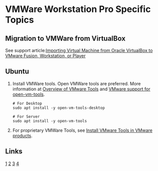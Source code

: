 # VMWare Workstation Pro Specific Topics

## Migration to VMWare from VirtualBox

See support article:[Importing Virtual Machine from Oracle VirtualBox to VMware Fusion, Workstation, or Player](1)


## Ubuntu

1. Install VMWare tools. Open VMWare tools are preferred. More information at [Overview of VMware Tools](2) and [VMware support for open-vm-tools](3).
   ```shell
   # For Desktop
   sudo apt install -y open-vm-tools-desktop

   # For Server
   sudo apt install -y open-vm-tools
   ```
2. For proprietary VMWare Tools, see [Install VMware Tools in VMware products](4).

## Links

[1](https://knowledge.broadcom.com/external/article/341189/importing-virtual-machine-from-oracle-vi.html)
[2](https://knowledge.broadcom.com/external/article?articleNumber=315382)
[3](https://knowledge.broadcom.com/external/article?articleNumber=313456)
[4](https://knowledge.broadcom.com/external/article/315363)
